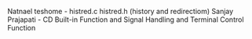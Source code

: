 Natnael teshome - histred.c histred.h (history and redirectiom)
Sanjay Prajapati - CD Built-in Function and Signal Handling and Terminal Control Function